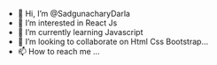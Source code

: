- 👋 Hi, I’m @SadgunacharyDarla
- 👀 I’m interested in React Js
- 🌱 I’m currently learning Javascript
- 💞️ I’m looking to collaborate on Html Css Bootstrap...
- 📫 How to reach me ...

<!---
SadgunacharyDarla/SadgunacharyDarla is a ✨ special ✨ repository because its `README.md` (this file) appears on your GitHub profile.
You can click the Preview link to take a look at your changes.
--->
